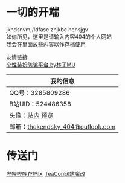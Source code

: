 # 一切的开端
jkhdsnvm;/ldfasc zhjkbc hehsjgv<br>
如你所见，这里是请输入内容404的个人网站<br>
我会在里面放些内容以作存档使用<br>

友情链接<br>
[个性装扮防骗平台 by林子MU](https://gaoneng.bilibili.com/tetris/page/?pageId=723084599476043776&from=qg46.github.io&event_source_type=2&mid=524486358&buvid=B7992146-897A-C4B9-296D-DD31FEB9AFCD91100infoc&sign=2bc0997b95ca8395d48a5e3ac4b20b4e)<br>


|我的信息|
|------|
|QQ号：3285809286|
|B站UID：524486358|
|头像：[站内](https://i0.hdslb.com/bfs/face/cd7027786846c4a49e4c8046b536ca0f5923cb16.jpg) [预览](./cd7027786846c4a49e4c8046b536ca0f5923cb16.jpg)|
|邮箱：thekendsky_404@outlook.com|

# 传送门
[哔哩哔哩存档区](https://qg46.github.io/bilibili)
[TeaCon网站魔改](https://qg46.github.io/tikeng)
